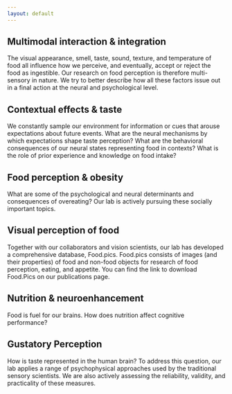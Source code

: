 ```yaml
---
layout: default
---
```


## Multimodal interaction & integration
The visual appearance, smell, taste, sound, texture, and temperature of food all influence how we perceive, and eventually, accept or reject the food as ingestible. Our research on food perception is therefore multi-sensory in nature. We try to better describe how all these factors issue out in a final action at the neural and psychological level.

## Contextual effects & taste
We constantly sample our environment for information or cues that arouse expectations about future events. What are the neural mechanisms by which expectations shape taste perception? What are the behavioral consequences of our neural states representing food in contexts? What is the role of prior experience and knowledge on food intake?

## Food perception & obesity
What are some of the psychological and neural determinants and consequences of overeating? Our lab is actively pursuing these socially important topics.

## Visual perception of food
Together with our collaborators and vision scientists, our lab has developed a comprehensive database, Food.pics. Food.pics consists of images (and their properties) of food and non-food objects for research of food perception, eating, and appetite. You can find the link to download Food.Pics on our publications page.

## Nutrition & neuroenhancement
Food is fuel for our brains. How does nutrition affect cognitive performance?

##  Gustatory Perception
How is taste represented in the human brain? To address this question, our lab applies a range of psychophysical approaches used by the traditional sensory scientists. We are also actively assessing the reliability, validity, and practicality of these measures.

